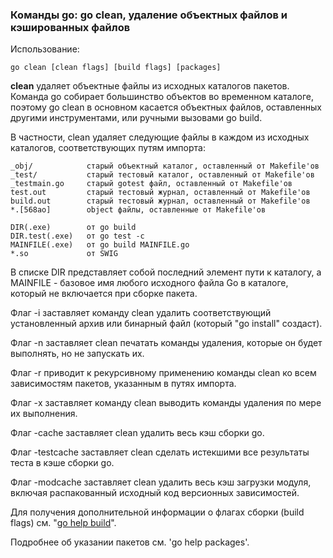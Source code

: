 ### Команды go: go clean, удаление объектных файлов и кэшированных файлов

Использование:

```
go clean [clean flags] [build flags] [packages]

```

**clean** удаляет объектные файлы из исходных каталогов пакетов. Команда go собирает большинство объектов во временном каталоге, поэтому go clean в основном касается объектных файлов, оставленных другими инструментами, или ручными вызовами go build.

В частности, clean удаляет следующие файлы в каждом из исходных каталогов, соответствующих путям импорта:

```
_obj/            старый объектный каталог, оставленный от Makefile'ов
_test/           старый тестовый каталог, оставленный от Makefile'ов
_testmain.go     старый gotest файл, оставленный от Makefile'ов
test.out         старый тестовый журнал, оставленный от Makefile'ов
build.out        старый тестовый журнал, оставленный от Makefile'ов
*.[568ao]        object файлы, оставленные от Makefile'ов

DIR(.exe)        от go build
DIR.test(.exe)   от go test -c
MAINFILE(.exe)   от go build MAINFILE.go
*.so             от SWIG

```

В списке DIR представляет собой последний элемент пути к каталогу, а MAINFILE - базовое имя любого исходного файла Go в каталоге, который не включается при сборке пакета.

Флаг -i заставляет команду clean удалить соответствующий установленный архив или бинарный файл (который "go install" создаст).

Флаг -n заставляет clean печатать команды удаления, которые он будет выполнять, но не запускать их.

Флаг -r приводит к рекурсивному применению команды clean ко всем зависимостям пакетов, указанным в путях импорта.

Флаг -x заставляет команду clean выводить команды удаления по мере их выполнения.

Флаг -cache заставляет clean удалить весь кэш сборки go.

Флаг -testcache заставляет clean сделать истекшими все результаты теста в кэше сборки go.

Флаг -modcache заставляет clean удалить весь кэш загрузки модуля, включая распакованный исходный код версионных зависимостей.

Для получения дополнительной информации о флагах сборки (build flags) см. "[go help build](https://golang-blog.blogspot.com/2019/06/go-commands-go-build.html)".

Подробнее об указании пакетов см. 'go help packages'.
